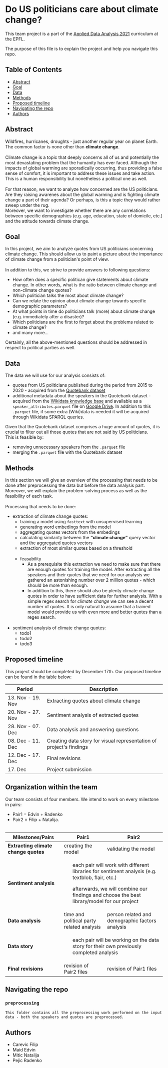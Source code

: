 # Do US politicians care about climate change?
<!-- omit in toc -->

This team project is a part of the [Applied Data Analysis 2021](https://dlab.epfl.ch/teaching/fall2021/cs401/) curriculum at the EPFL.

The purpose of this file is to explain the project and help you navigate this repo.

## Table of Contents
- [Abstract](#abstract)
- [Goal](#goal)
- [Data](#data)
- [Methods](#methods)
- [Proposed timeline](#proposed-timeline)
- [Navigating the repo](#navigating-the-repo)
- [Authors](#authors)


## Abstract
Wildfires, hurricanes, droughts - just another regular year on planet Earth. The common factor is none other than **climate change**.
<br><br>
Climate change is a topic that deeply concerns all of us and potentially the most devastating problem that the humanity has ever faced. Although the impacts of global warming are sporadically occurring, thus providing a false sense of comfort, it is important to address these issues and take action. This is a human responsibility but nonetheless a political one as well.
<br><br>
For that reason, we want to analyze how concerned are the US politicians. Are they raising awarenes about the global warming and is fighting climate change a part of their agenda? Or perhaps, is this a topic they would rather sweep under the rug.
<br>
Moreover, we want to investigate whether there are any correlations between specific demographics (e.g. age, education, state of domicile, etc.) and the attitude towards climate change.


## Goal
In this project, we aim to analyze quotes from US politicians concerning climate change. This should allow us to paint a picture about the importance of climate change from a politician's point of view.
<br><br>
In addition to this, we strive to provide answers to following questions:
- How often does a specific politican give statements about climate change. In other words, what is the ratio between climate change and non-climate change quotes?
- Which politician talks the most about climate change?
- Can we relate the opinion about climate change towards specific demographic parameters?
- At what points in time do politicians talk (more) about climate change (e.g. immediately after a disaster)?
- Which politicians are the first to forget about the problems related to climate change?
- and many more...

Certainly, all the above-mentioned questions should be addressed in respect to political parties as well.

## Data
The data we will use for our analysis consists of:
- quotes from US politicians published during the period from 2015 to 2020 - acquired from the [Quotebank dataset](https://dlab.epfl.ch/people/west/pub/Vaucher-Spitz-Catasta-West_WSDM-21.pdf)
- additional metadata about the speakers in the Quotebank dataset - acquired from the [Wikidata knowledge base](https://www.wikidata.org/wiki/Wikidata:Main_Page) and available as a `speaker_attributes.parquet` file on [Google Drive](https://drive.google.com/drive/folders/1VAFHacZFh0oxSxilgNByb1nlNsqznUf0). In addition to this `.parquet` file, if some extra (Wiki)data is needed it will be acquired through Wikidata SPARQL queries.


Given that the Quotebank dataset comprises a huge amount of quotes, it is crucial to filter out all those quotes that are not said by US politicians.
<br>
This is feasible by:

- removing unnecessary speakers from the `.parquet` file
- merging the `.parquet` file with the Quotebank dataset

## Methods
In this section we will give an overview of the processing that needs to be done after preprocessing the data but before the data analysis part. Moreover, we will explain the problem-solving process as well as the feasibility of each task.
<br><br>
Processing that needs to be done:
- extraction of climate change quotes:
    - training a model using `fasttext` with unsupervised learning
    - generating word embedings from the model
    - aggregating quotes vectors from the embedings
    - calculating similarity between the **"climate change"** query vector and the aggregated quotes vectors
    - extraction of most similar quotes based on a threshold <br><br>
    - feasability
        - As a prerequisite this extraction we need to make sure that there are enough quotes for training the model. After extracting all the speakers and their quotes that we need for our analysis we gathered an astonishing number over 2 million quotes - which should be more than enough.
        - In addition to this, there should also be plenty climate change quotes in order to have sufficient data for further analysis. With a simple regex search for _climate change_ we can see a decent number of quotes. It is only natural to assume that a trained model would provide us with even more and better quotes than a regex search.<br><br>
- sentiment analysis of climate change quotes:
    - todo1
    - todo2
    - todo3

## Proposed timeline
This project should be completed by December 17th. Our proposed timeline can be found in the table below:

| Period                 | Description               |
| ---------------------- | ------------------------- |
| 13. Nov - 19. Nov      | Extracting quotes about climate change                                               |
| 20. Nov - 27. Nov      | Sentiment analysis of extracted quotes                                               |
| 28. Nov - 07. Dec      | Data analysis and answering questions                                            |
| 08. Dec - 11. Dec      | Creating data story for visual representation of project's findings                 |
| 12. Dec - 17. Dec      | Final revisions           |
| 17. Dec                | Project submission        |

## Organization within the team
Our team consists of four members. We intend to work on every milestone in pairs:
- Pair1 = Edvin + Radenko
- Pair2 = Filip + Natalija.
<br><br>

<table>
<thead>
  <tr>
    <th>Milestones/Pairs</th>
    <th>Pair1</th>
    <th>Pair2</th>
  </tr>
</thead>
<tbody>
  <tr>
    <td><b>Extracting climate change quotes</b></td>
    <td>creating the model</td>
    <td>validating the model</td>
  </tr>
  <tr>
    <td><b>Sentiment analysis</b></td>
    <td colspan="2">
        <ul>each pair will work with different libraries for sentiment analysis (e.g. textblob, flair, etc.)
        </ul>
        <ul>afterwards, we will combine our findings and choose the best library/model for our project</ul>
    </td>
  </tr>
  <tr>
    <td><b>Data analysis</b></td>
    <td>time and political party related analysis</td>
    <td>person related and demographic factors analysis</td>
  </tr>
  <tr>
    <td><b>Data story<b></td>
    <td colspan="2">
        <ul>each pair will be working on the data story for their own previously completed analysis</ul></td>
  </tr>
  <tr>
    <td><b>Final revisions</b></td>
    <td>revision of Pair2 files</td>
    <td>revision of Pair1 files</td>
  </tr>
</tbody>
</table>



## Navigating the repo

### `preprocessing`
    This folder contains all the preprocessing work performed on the input data - both the speakers and quotes are preprocessed.

## Authors
- Carevic Filip
- Maid Edvin
- Mitic Natalija
- Pejic Radenko

